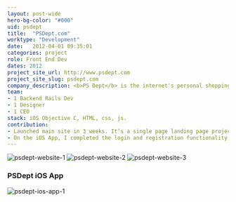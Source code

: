 ```yaml
---
layout: post-wide
hero-bg-color: "#000"
uid: psdept
title:  "PSDept.com"
worktype: "Development"
date:   2012-04-01 09:35:01
categories: project
role: Front End Dev
dates: 2012
project_site_url: http://www.psdept.com
project_site_slug: psdept.com
company_description: <b>PS Dept</b> is the internet's personal shopping department. Conversational commerce for luxury fashion.
team:
- 1 Backend Rails Dev
- 1 Designer
- 1 CEO
stack: iOS Objective C, HTML, css, js.
contribution:
- Launched main site in 3 weeks. It’s a single page landing page projecting the company’s brand and capturing potential clients and personal shoppers through 2 different forms. It uses a trick called parallax to move the background image slower than the foreground objects. The same page has been optimized for iphone and ipads, delivering single column layouts for the smaller devices.
- On the iOS App, I completed the login and registration functionality and fixed a number of bugs in time to push the app to the Appstore.
---
```


<div class="showcase">
	<img src="{{ site.baseurl }}/img/psdept/psdept-website-1.jpg" alt="psdept-website-1">
	<img src="{{ site.baseurl }}/img/psdept/psdept-website-2.jpg" alt="psdept-website-2">
	<img src="{{ site.baseurl }}/img/psdept/psdept-website-3.jpg" alt="psdept-website-3">

  <h3>PSDept iOS App</h3>
  <img src="{{ site.baseurl }}/img/psdept/psdept-ios-app-1.jpg" alt="psdept-ios-app-1">
</div>